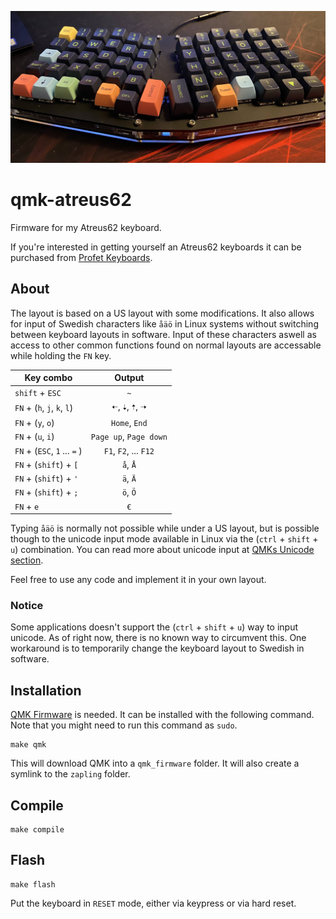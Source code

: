 ![Image of keyboard](keyboard.jpg)

# qmk-atreus62
Firmware for my Atreus62 keyboard.

If you're interested in getting yourself an Atreus62 keyboards it can be purchased from [Profet Keyboards](https://shop.profetkeyboards.com/product/atreus62-keyboard).

## About

The layout is based on a US layout with some modifications. It also allows for input of Swedish characters like `åäö` in Linux systems without switching between keyboard layouts in software. Input of these characters aswell as access to other common functions found on normal layouts are accessable while holding the `FN` key.

| Key combo     | Output        |
| ------------- |:-------------:|
| `shift` + `ESC` | `~` |
| `FN` + (`h`, `j`, `k`, `l`) | `🠠`, `🠣`, `🠡`, `🠢` |
| `FN` + (`y`, `o`) | `Home`, `End` |
| `FN` + (`u`, `i`) | `Page up`, `Page down` |
| `FN` + (`ESC`, `1` ... `=` ) | `F1`, `F2`, ... `F12` |
| `FN` + (`shift`) + `[` | `å`, `Å` |
| `FN` + (`shift`) + `'` | `ä`, `Ä` |
| `FN` + (`shift`) + `;` | `ö`, `Ö` |
| `FN` + `e` | `€` |

Typing `åäö` is normally not possible while under a US layout, but is possible though to the unicode input mode available in Linux via the (`ctrl` + `shift` + `u`) combination. You can read more about unicode input at [QMKs Unicode section](https://beta.docs.qmk.fm/using-qmk/software-features/feature_unicode#input-modes).

Feel free to use any code and implement it in your own layout.

### Notice

Some applications doesn't support the (`ctrl` + `shift` + `u`) way to input unicode. As of right now, there is no known way to circumvent this. One workaround is to temporarily change the keyboard layout to Swedish in software.

## Installation

[QMK Firmware](https://github.com/qmk/qmk_firmware) is needed. It can be installed with the following command. Note that you might need to run this command as `sudo`.

```
make qmk
```

This will download QMK into a `qmk_firmware` folder. It will also create a symlink to the `zapling`
folder.

## Compile

```
make compile
```

## Flash

```
make flash
```

Put the keyboard in `RESET` mode, either via keypress or via hard reset.
